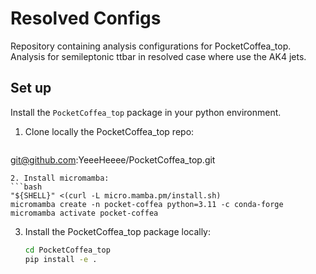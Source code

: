 # Resolved Configs
Repository containing analysis configurations for PocketCoffea_top.
Analysis for semileptonic ttbar in resolved case where use the AK4 jets.

## Set up
Install the `PocketCoffea_top` package in your python environment.
1. Clone locally the PocketCoffea_top repo:
   ```bash
  git@github.com:YeeeHeeee/PocketCoffea_top.git
   ```
2. Install micromamba:
  ```bash
  "${SHELL}" <(curl -L micro.mamba.pm/install.sh)
  micromamba create -n pocket-coffea python=3.11 -c conda-forge
  micromamba activate pocket-coffea
```
3. Install the PocketCoffea_top package locally:
   ```bash
   cd PocketCoffea_top
   pip install -e .
   ```


